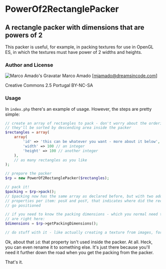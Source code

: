 # PowerOf2RectanglePacker #

## A rectangle packer with dimensions that are powers of 2 ##

This packer is useful, for example, in packing textures for use in OpenGL ES,
in which the textures must have power of 2 widths and heights.

### Author and License ###

![Marco Amado's Gravatar](http://1.gravatar.com/avatar/1a11649fa31edc86ddbfa4466ebf560b?s=40&d=http%3A%2F%2F1.gravatar.com%2Favatar%2Fad516503a11cd5ca435acc9bb6523536%3Fs%3D40&r=G)
Marco Amado [mjamado@dreamsincode.com]

Creative Commons 2.5 Portugal BY-NC-SA

### Usage ###

In `index.php` there's an example of usage. However, the steps are pretty
simple:

```php
// create an array of rectangles to pack - don't worry about the ordering,
// they'll be sorted by descending area inside the packer
$rectangles = array(
	array(
		'id' => 'this can be whatever you want - more about it below',
		'width' => 100 // an integer
		'height' => 100 // another integer
	),
	// as many rectangles as you like
);

// prepare the packer
$rp = new PowerOf2RectanglePacker($rectangles);

// pack it!
$packing = $rp->pack();
// $packing now has the same array as declared before, but with two additional
// properties per item: posX and posY, that indicates where did the rectangle
// go positioned

// if you need to know the packing dimensions - which you normal need to - they
// are right here:
$dimensions = $rp->getPackingDimensions();

// do stuff with it - like actually creating a texture from images, for example
```

Ok, about that `id`: that property isn't used inside the packer. At all. Heck,
you can even rename it to something else. It's just there because you'll need
it further down the road when you get the packing from the packer.

That's it.